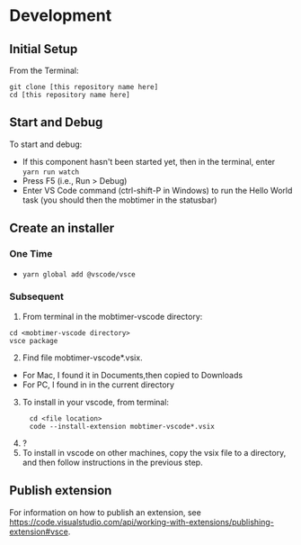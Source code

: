 # Development

## Initial Setup

From the Terminal:

  ```
  git clone [this repository name here]
  cd [this repository name here]
  ```

## Start and Debug

To start and debug:

- If this component hasn't been started yet, then in the terminal, enter `yarn run watch`        
- Press F5 (i.e., Run > Debug)
- Enter VS Code command (ctrl-shift-P in Windows) to run the Hello World task 
  (you should then the mobtimer in the statusbar)

## Create an installer

### One Time
- `yarn global add @vscode/vsce`   

### Subsequent
1. From terminal in the mobtimer-vscode directory: 
```
cd <mobtimer-vscode directory>
vsce package
```
2. Find file mobtimer-vscode*.vsix. 
  - For Mac, I found it in Documents,then copied to Downloads
  - For PC, I found in in the current directory
3. To install in your vscode, from terminal: 

```
     cd <file location>
     code --install-extension mobtimer-vscode*.vsix
```
4. ?
5. To install in vscode on other machines, copy the vsix file to a directory, and then follow instructions in the previous step.

## Publish extension

For information on how to publish an extension, see https://code.visualstudio.com/api/working-with-extensions/publishing-extension#vsce.

